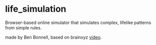 # life_simulation

Browser-based online simulator that simulates complex, lifelike patterns from simple rules.

made by Ben Bonnell, based on brainxyz [video](https://www.youtube.com/watch?v=0Kx4Y9TVMGg).
